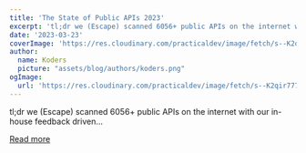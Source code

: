 ```yaml
---
title: 'The State of Public APIs 2023'
excerpt: 'tl;dr we (Escape) scanned 6056+ public APIs on the internet with our in-house feedback driven...'
date: '2023-03-23'
coverImage: 'https://res.cloudinary.com/practicaldev/image/fetch/s--K2qir777--/c_imagga_scale,f_auto,fl_progressive,h_420,q_auto,w_1000/https://dev-to-uploads.s3.amazonaws.com/uploads/articles/nh861uuldw9gbdaeozt9.png'
author:
  name: Koders
  picture: "assets/blog/authors/koders.png"
ogImage:
  url: 'https://res.cloudinary.com/practicaldev/image/fetch/s--K2qir777--/c_imagga_scale,f_auto,fl_progressive,h_420,q_auto,w_1000/https://dev-to-uploads.s3.amazonaws.com/uploads/articles/nh861uuldw9gbdaeozt9.png'
---
```


tl;dr we (Escape) scanned 6056+ public APIs on the internet with our in-house feedback driven...

[Read more](https://dev.to/tristankalos/the-state-of-public-apis-2023-1m1f)
